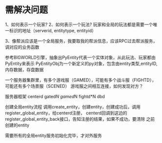 # 需解决问题
1、如何表示一个玩家?
2、如何表示一个玩法?
玩家和全局的玩法都是需要一个唯一标识的地址（serverid, entitytype, entityid）

3、像帮派应该是一个全局服务，我要取我的帮派信息，应该RPC过去帮派服务，调对应的业务函数

参考BIGWORLD引擎，抽象出PyEntity代表一个实体对象，从此玩法、玩家都由PyEntity来表示
PyEntityObj为一个新定义的py对象，包含由entity类型,entityID,内存数据，存盘数据

一个服务器集群里，有多个游戏服（GAMED），可能有多个战斗服（FIGHTD），可能还有多个场景服（SCENED）
游戏服之间相互连接，如何发现对方？

服务器框架
centerd
gated*N
gamed*N
fightd*N
dbd

创建全局entity流程
调用create_entity，创建entity，创建成功后，调用register_global_entity，给centerd注册，
centerd回调到这边的register_global_entity_back接口，告知注册的结果，如果不成功，要清除
之前创建的entity

需要所有的全局entity服务初始化完毕，才对外服务
